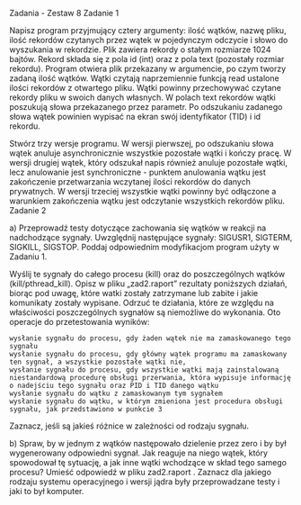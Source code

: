 Zadania - Zestaw 8
Zadanie 1

Napisz program przyjmujący cztery argumenty: ilość wątków, nazwę pliku, ilość rekordów czytanych przez wątek w pojedynczym odczycie i słowo do wyszukania w rekordzie. Plik zawiera rekordy o stałym rozmiarze 1024 bajtów. Rekord składa się z pola id (int) oraz z pola text (pozostały rozmiar rekordu). Program otwiera plik przekazany w argumencie, po czym tworzy zadaną ilość wątków. Wątki czytają naprzemiennie funkcją read ustalone ilości rekordów z otwartego pliku. Wątki powinny przechowywać czytane rekordy pliku w swoich danych własnych. W polach text rekordów wątki poszukują słowa przekazanego przez parametr. Po odszukaniu zadanego słowa wątek powinien wypisać na ekran swój identyfikator (TID) i id rekordu.

Stwórz trzy wersje programu. W wersji pierwszej, po odszukaniu słowa wątek anuluje asynchronicznie wszystkie pozostałe wątki i kończy pracę. W wersji drugiej wątek, który odszukał napis również anuluje pozostałe wątki, lecz anulowanie jest synchroniczne - punktem anulowania wątku jest zakończenie przetwarzania wczytanej ilości rekordów do danych prywatnych. W wersji trzeciej wszystkie wątki powinny być odłączone a warunkiem zakończenia wątku jest odczytanie wszystkich rekordów pliku.
Zadanie 2

a) Przeprowadź testy dotyczące zachowania się wątków w reakcji na nadchodzące sygnały. Uwzględnij następujące sygnały: SIGUSR1, SIGTERM, SIGKILL, SIGSTOP. Poddaj odpowiednim modyfikacjom program użyty w Zadaniu 1.

Wyślij te sygnały do całego procesu (kill) oraz do poszczególnych wątków (kill/pthread_kill). Opisz w pliku „zad2.raport” rezultaty poniższych działań, biorąc pod uwagę, które watki zostały zatrzymane lub zabite i jakie komunikaty zostały wypisane. Odrzuć te działania, które ze względu na właściwości poszczególnych sygnałów są niemożliwe do wykonania.
Oto operacje do przetestowania wyników:

    wysłanie sygnału do procesu, gdy żaden wątek nie ma zamaskowanego tego sygnału
    wysłanie sygnału do procesu, gdy główny wątek programu ma zamaskowany ten sygnał, a wszystkie pozostałe wątki nie,
    wysłanie sygnału do procesu, gdy wszystkie wątki mają zainstalowaną niestandardową procedurę obsługi przerwania, która wypisuje informację o nadejściu tego sygnału oraz PID i TID danego wątku
    wysłanie sygnału do wątku z zamaskowanym tym sygnałem
    wysłanie sygnału do wątku, w którym zmieniona jest procedura obsługi sygnału, jak przedstawiono w punkcie 3

Zaznacz, jeśli są jakieś różnice w zależności od rodzaju sygnału.

b) Spraw, by w jednym z wątków następowało dzielenie przez zero i by był wygenerowany odpowiedni sygnał. Jak reaguje na niego wątek, który spowodował tę sytuację, a jak inne wątki wchodzące w skład tego samego procesu? Umieść odpowiedź w pliku zad2.raport . Zaznacz dla jakiego rodzaju systemu operacyjnego i wersji jądra były przeprowadzane testy i jaki to był komputer.
 
